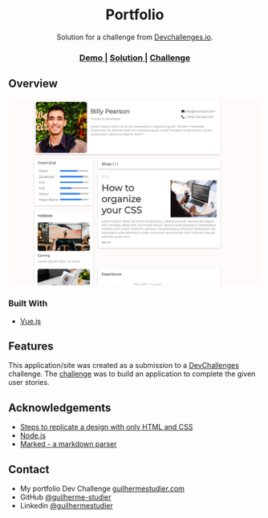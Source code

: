 <!-- Please update value in the { }  -->

<h1 align="center">Portfolio</h1>

<div align="center">
   Solution for a challenge from  <a href="http://devchallenges.io" target="_blank">Devchallenges.io</a>.
</div>

<div align="center">
  <h3>
    <a href="https://effulgent-unicorn-5788d0.netlify.app/" />
      Demo
    </a>
    <span> | </span>
    <a href="https://devchallenges.io/solutions/e6PtuSWPHwb8hQJ5tHWK">
      Solution
    </a>
    <span> | </span>
    <a href="https://devchallenges.io/challenges/5ZnOYsSXM24JWnCsNFlt">
      Challenge
    </a>
  </h3>
</div>

## Overview

<p align="center">
  <img alt="Pokedex logo" src="src/assets/screenshot.png" />
</p>

### Built With

<!-- This section should list any major frameworks that you built your project using. Here are a few examples.-->

- [Vue.js](https://vuejs.org/)

## Features

<!-- List the features of your application or follow the template. Don't share the figma file here :) -->

This application/site was created as a submission to a [DevChallenges](https://devchallenges.io/challenges) challenge. The [challenge](https://devchallenges.io/challenges/Jymh2b2FyebRTUljkNcb) was to build an application to complete the given user stories.

## Acknowledgements

<!-- This section should list any articles or add-ons/plugins that helps you to complete the project. This is optional but it will help you in the future. For exmpale -->

- [Steps to replicate a design with only HTML and CSS](https://devchallenges-blogs.web.app/how-to-replicate-design/)
- [Node.js](https://nodejs.org/)
- [Marked - a markdown parser](https://github.com/chjj/marked)

## Contact

- My portfolio Dev Challenge [guilhermestudier.com](https://devchallenges.io/portfolio/guilherme-studier)
- GitHub [@guilherme-studier](https://github.com/guilherme-studier/)
- Linkedin [@guilhermestudier](https://www.linkedin.com/in/guilherme-dos-santos-studier-b65b94195/)
